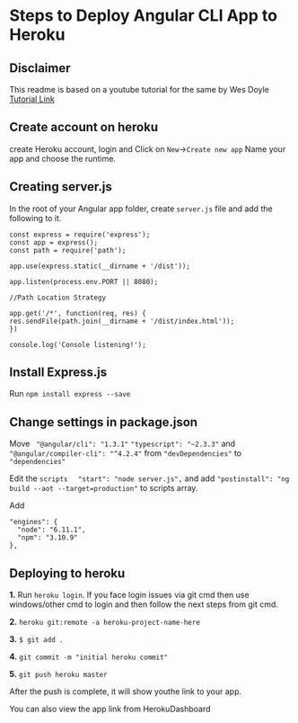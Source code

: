 # Steps to Deploy Angular CLI App to Heroku

## Disclaimer
This readme is based on a youtube tutorial for the same by Wes Doyle
[Tutorial Link](https://www.youtube.com/watch?v=0bOJjAUXjhI&t=187s)

## Create account on heroku
create Heroku account, login and Click on `New`->`Create new app`
Name your app and choose the runtime.

## Creating server.js
In the root of your Angular app folder, create `server.js` file and add the following to it.

    const express = require('express');
    const app = express();
    const path = require('path');

    app.use(express.static(__dirname + '/dist'));

    app.listen(process.env.PORT || 8080);

    //Path Location Strategy

    app.get('/*', function(req, res) {
    res.sendFile(path.join(__dirname + '/dist/index.html'));
    })

    console.log('Console listening!');

## Install Express.js


Run `npm install express --save`


## Change settings in package.json

Move ` "@angular/cli": "1.3.1"` `"typescript": "~2.3.3"` and ` "@angular/compiler-cli": "^4.2.4"` from `"devDependencies"` to `"dependencies"`

Edit the `scripts` `  "start": "node server.js",` and add `"postinstall": "ng build --aot --target=production"` to scripts array.

Add

    "engines": {
	  "node": "6.11.1",
	  "npm": "3.10.9"
	},

## Deploying to heroku

**1.** Run `heroku login`. If you face login issues via git cmd then use windows/other cmd to login and then follow the next steps from git cmd.

**2.** `heroku git:remote -a heroku-project-name-here`

**3.** `$ git add .`

**4.** `git commit -m "initial heroku commit"`

**5.** `git push heroku master`

After the push is complete, it will show youthe link to your app.

You can also view the app link from HerokuDashboard
